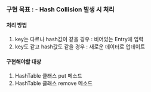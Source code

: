 ### 구현 목표 : - Hash Collision 발생 시 처리

#### 처리 방법

1.  key는 다르나 hash값이 같을 경우 : 비어있는 Entry에 입력
2.  key도 같고 hash값도 같을 경우 : 새로운 데이터로 업데이트

#### 구현해야할 대상

1. HashTable 클래스 put 메소드
2. HashTable 클래스 remove 메소드
